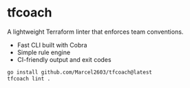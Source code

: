# tfcoach

A lightweight Terraform linter that enforces team conventions.

- Fast CLI built with Cobra
- Simple rule engine
- CI-friendly output and exit codes

```bash
go install github.com/Marcel2603/tfcoach@latest
tfcoach lint .
```